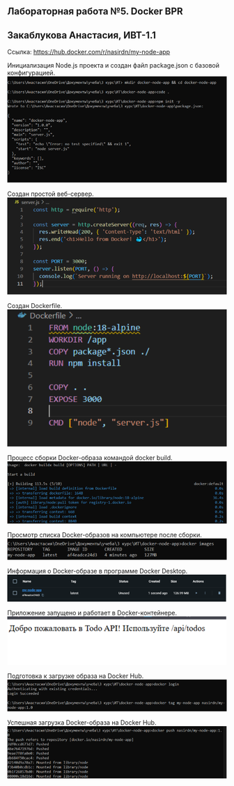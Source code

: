 ## Лабораторная работа №5. Docker BPR
## Закаблукова Анастасия, ИВТ-1.1

Ссылка: https://hub.docker.com/r/nasirdn/my-node-app 

Инициализация Node.js проекта и создан файл package.json с базовой конфигурацией.  
![](image_report/pic1.png) 

Создан простой веб-сервер.  
![](image_report/pic2.png) 

Создан Dockerfile.
![](image_report/pic3.png) 

Процесс сборки Docker-образа командой docker build.  
![](image_report/pic4.png) 

Просмотр списка Docker-образов на компьютере после сборки.  
![](image_report/pic5.png) 

Информация о Docker-образе в программе Docker Desktop.  
![](image_report/pic6.png) 

Приложение запущено и работает в Docker-контейнере.  
![](image_report/pic7.png) 

Подготовка к загрузке образа на Docker Hub.  
![](image_report/pic8.png) 

Успешная загрузка Docker-образа на Docker Hub.  
![](image_report/pic9.png) 